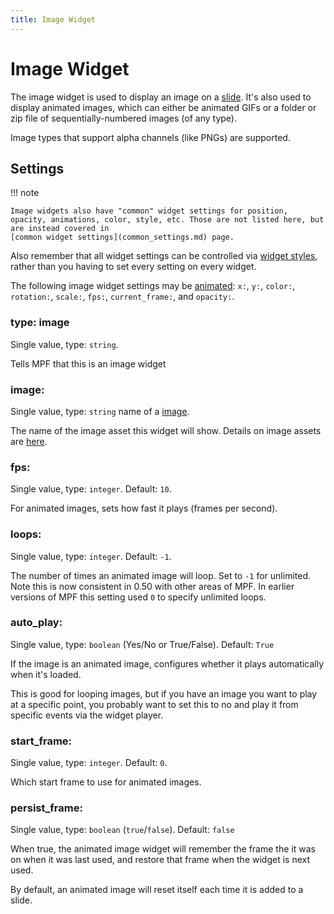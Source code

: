 ```yaml
---
title: Image Widget
---
```


# Image Widget


The image widget is used to display an image on a
[slide](../slides/index.md). It's
also used to display animated images, which can either be animated GIFs
or a folder or zip file of sequentially-numbered images (of any type).

Image types that support alpha channels (like PNGs) are supported.

## Settings

!!! note

    Image widgets also have "common" widget settings for position,
    opacity, animations, color, style, etc. Those are not listed here, but
    are instead covered in
    [common widget settings](common_settings.md) page.

Also remember that all widget settings can be controlled via
[widget styles](styles.md), rather than you having to set every setting on every
widget.

The following image widget settings may be
[animated](animation.md):
`x:`, `y:`, `color:`, `rotation:`, `scale:`, `fps:`, `current_frame:`,
and `opacity:`.

### type: image

Single value, type: `string`.

Tells MPF that this is an image widget

### image:

Single value, type: `string` name of a
[image](../../assets/images.md).

The name of the image asset this widget will show. Details on image
assets are [here](../../assets/images.md).

### fps:

Single value, type: `integer`. Default: `10`.

For animated images, sets how fast it plays (frames per second).

### loops:

Single value, type: `integer`. Default: `-1`.

The number of times an animated image will loop. Set to `-1` for
unlimited. Note this is now consistent in 0.50 with other areas of MPF.
In earlier versions of MPF this setting used `0` to specify unlimited
loops.

### auto_play:

Single value, type: `boolean` (Yes/No or True/False). Default: `True`

If the image is an animated image, configures whether it plays
automatically when it's loaded.

This is good for looping images, but if you have an image you want to
play at a specific point, you probably want to set this to no and play
it from specific events via the widget player.

### start_frame:

Single value, type: `integer`. Default: `0`.

Which start frame to use for animated images.

### persist_frame:

Single value, type: `boolean` (`true`/`false`). Default: `false`

When true, the animated image widget will remember the frame the it was
on when it was last used, and restore that frame when the widget is next
used.

By default, an animated image will reset itself each time it is added to
a slide.
